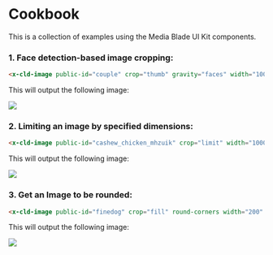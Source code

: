 # Cookbook

This is a collection of examples using the Media Blade UI Kit components.


### 1. Face detection-based image cropping:

```html
<x-cld-image public-id="couple" crop="thumb" gravity="faces" width="100" height="100"/>
```

This will output the following image:

<img src="https://res.cloudinary.com/unicodeveloper/image/upload/c_thumb,g_faces,h_100,w_100/couple?_a=AACnOBs">

### 2. Limiting an image by specified dimensions:

```html
<x-cld-image public-id="cashew_chicken_mhzuik" crop="limit" width="1000" height="1000"/>
```

This will output the following image:

<img src="https://res.cloudinary.com/unicodeveloper/image/upload/c_limit,h_1000,w_1000/cashew_chicken_mhzuik?_a=AACnOBs">


### 3. Get an Image to be rounded:

```html
<x-cld-image public-id="finedog" crop="fill" round-corners width="200" height="200"/>
```

This will output the following image:

<img src="https://res.cloudinary.com/unicodeveloper/image/upload/c_fill,h_200,w_200/r_max/finedog?_a=AACnOBs">
